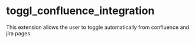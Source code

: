 # toggl_confluence_integration
This extension allows the user to toggle automatically from confluence and jira pages
